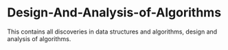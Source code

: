 # Design-And-Analysis-of-Algorithms
This contains all discoveries in data structures and algorithms, design and analysis of algorithms.
